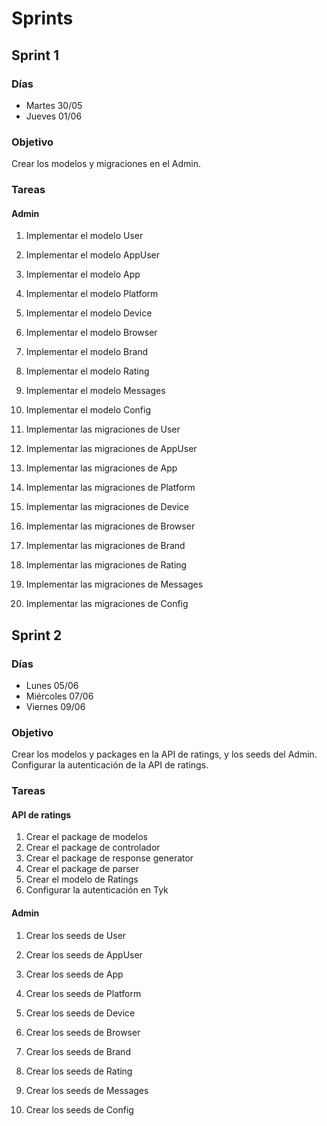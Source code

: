 # Sprints

## Sprint 1

### Días

- Martes 30/05
- Jueves 01/06

### Objetivo

Crear los modelos y migraciones en el Admin.

### Tareas

#### Admin

1. Implementar el modelo User

2. Implementar el modelo AppUser

3. Implementar el modelo App

4. Implementar el modelo Platform

5. Implementar el modelo Device

6. Implementar el modelo Browser

7. Implementar el modelo Brand

8. Implementar el modelo Rating

9. Implementar el modelo Messages

10. Implementar el modelo Config

11. Implementar las migraciones de User

12. Implementar las migraciones de AppUser

13. Implementar las migraciones de App

14. Implementar las migraciones de Platform

15. Implementar las migraciones de Device

16. Implementar las migraciones de Browser

17. Implementar las migraciones de Brand

18. Implementar las migraciones de Rating

19. Implementar las migraciones de Messages

20. Implementar las migraciones de Config


## Sprint 2

### Días

- Lunes 05/06
- Miércoles 07/06
- Viernes 09/06

### Objetivo

Crear los modelos y packages en la API de ratings, y los seeds del Admin. Configurar la autenticación de la API de ratings.

### Tareas

#### API de ratings

1. Crear el package de modelos
2. Crear el package de controlador
3. Crear el package de response generator
4. Crear el package de parser
5. Crear el modelo de Ratings
6. Configurar la autenticación en Tyk

#### Admin

1. Crear los seeds de User

2. Crear los seeds de AppUser

3. Crear los seeds de App

4. Crear los seeds de Platform

5. Crear los seeds de Device

6. Crear los seeds de Browser

7. Crear los seeds de Brand

8. Crear los seeds de Rating

9. Crear los seeds de Messages

10. Crear los seeds de Config